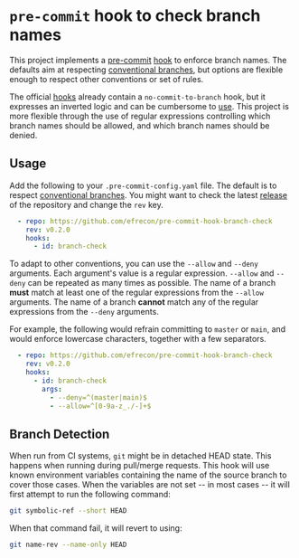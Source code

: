 # `pre-commit` hook to check branch names

This project implements a [pre-commit] [hook] to enforce branch names.
The defaults aim at respecting [conventional branches][cb],
but options are flexible enough to respect other conventions or set of rules.

The official [hooks][official] already contain a `no-commit-to-branch` hook,
but it expresses an inverted logic and can be cumbersome to [use].
This project is more flexible through the use of regular expressions controlling which branch names should be allowed,
and which branch names should be denied.

  [pre-commit]: https://pre-commit.com/
  [hook]: ./.pre-commit-hooks.yaml
  [cb]: https://conventional-branch.github.io/
  [official]: https://github.com/pre-commit/pre-commit-hooks
  [use]: https://github.com/pre-commit/pre-commit/issues/1034

## Usage

Add the following to your `.pre-commit-config.yaml` file.
The default is to respect [conventional branches][cb].
You might want to check the latest [release] of the repository and change the `rev` key.

```yaml
  - repo: https://github.com/efrecon/pre-commit-hook-branch-check
    rev: v0.2.0
    hooks:
      - id: branch-check
```

  [release]: https://github.com/efrecon/pre-commit-branch-check/releases

To adapt to other conventions, you can use the `--allow` and `--deny` arguments.
Each argument's value is a regular expression.
`--allow` and `--deny` can be repeated as many times as possible.
The name of a branch **must** match at least one of the regular expressions from the `--allow` arguments.
The name of a branch **cannot** match any of the regular expressions from the `--deny` arguments.

For example, the following would refrain committing to `master` or `main`,
and would enforce lowercase characters, together with a few separators.

```yaml
  - repo: https://github.com/efrecon/pre-commit-hook-branch-check
    rev: v0.2.0
    hooks:
      - id: branch-check
        args:
          - --deny=^(master|main)$
          - --allow=^[0-9a-z_./-]+$
```

## Branch Detection

When run from CI systems, `git` might be in detached HEAD state.
This happens when running during pull/merge requests.
This hook will use known environment variables containing the name of the source branch to cover those cases.
When the variables are not set -- in most cases -- it will first attempt to run the following command:

```bash
git symbolic-ref --short HEAD
```

When that command fail, it will revert to using:

```bash
git name-rev --name-only HEAD
```
